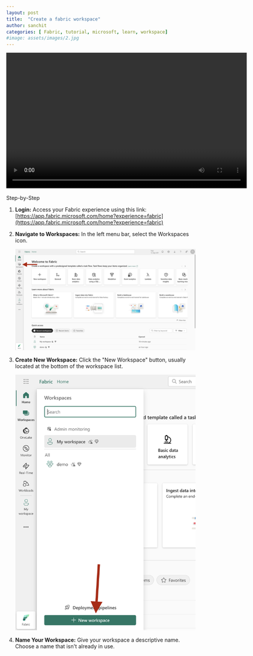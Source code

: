```yaml
---
layout: post
title:  "Create a fabric workspace"
author: sanchit
categories: [ Fabric, tutorial, microsoft, learn, workspace]
#image: assets/images/2.jpg
---
```


<video width="640" height="360" controls>
  <source src="assets/videos/00-fabric-how-to-create-workspace.mp4" type="video/mp4">
  Your browser does not support the video tag.
</video>


Step-by-Step

1. **Login:** Access your Fabric experience using this link: [https://app.fabric.microsoft.com/home?experience=fabric](https://app.fabric.microsoft.com/home?experience=fabric)

2. **Navigate to Workspaces:** In the left menu bar, select the Workspaces icon.

    <img src="assets/screenshots/01-00.png" width="1000">

3. **Create New Workspace:** Click the "New Workspace" button, usually located at the bottom of the workspace list.

    <img src="assets/screenshots/01-01.png" width="1000">

4. **Name Your Workspace:** Give your workspace a descriptive name.  Choose a name that isn't already in use.

